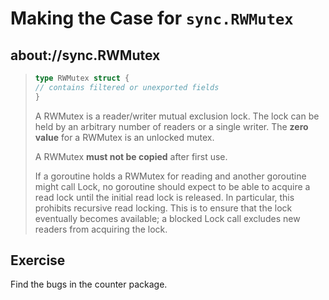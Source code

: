 # Making the Case for `sync.RWMutex`

## about://sync.RWMutex

> ```go
> type RWMutex struct {
> // contains filtered or unexported fields
> }
> ```
>
> A RWMutex is a reader/writer mutual exclusion lock. The lock can be held by an
> arbitrary number of readers or a single writer. The **zero value** for a  RWMutex
> is an unlocked mutex.
>
> A RWMutex **must not be copied** after first use.
>
> If a goroutine holds a RWMutex for reading and another goroutine might call
> Lock, no goroutine should expect to be able to acquire a read lock until the
> initial read lock is released. In particular, this prohibits recursive read
> locking. This is to ensure that the lock eventually becomes available; a
> blocked Lock call excludes new readers from acquiring the lock.

## Exercise

Find the bugs in the counter package.


